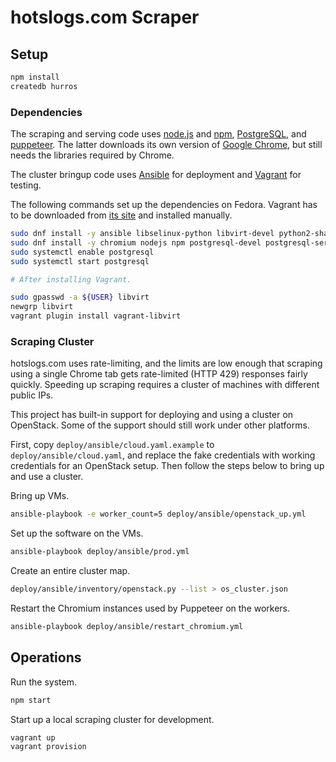 # hotslogs.com Scraper

## Setup

```bash
npm install
createdb hurros
```

### Dependencies

The scraping and serving code uses [node.js](https://nodejs.org/) and
[npm](https://www.npmjs.com/), [PostgreSQL](https://www.postgresql.org/), and
[puppeteer](https://github.com/GoogleChrome/puppeteer). The latter downloads its
own version of [Google Chrome](https://www.google.com/chrome), but still needs
the libraries required by Chrome.

The cluster bringup code uses [Ansible](https://github.com/ansible/ansible) for
deployment and [Vagrant](https://github.com/hashicorp/vagrant) for testing.

The following commands set up the dependencies on Fedora. Vagrant has to be
downloaded from [its site](https://www.vagrantup.com/downloads.html) and
installed manually.

```bash
sudo dnf install -y ansible libselinux-python libvirt-devel python2-shade
sudo dnf install -y chromium nodejs npm postgresql-devel postgresql-server
sudo systemctl enable postgresql
sudo systemctl start postgresql

# After installing Vagrant.

sudo gpasswd -a ${USER} libvirt
newgrp libvirt
vagrant plugin install vagrant-libvirt
```

### Scraping Cluster

hotslogs.com uses rate-limiting, and the limits are low enough that scraping
using a single Chrome tab gets rate-limited (HTTP 429) responses fairly quickly.
Speeding up scraping requires a cluster of machines with different public IPs.

This project has built-in support for deploying and using a cluster on
OpenStack. Some of the support should still work under other platforms.

First, copy `deploy/ansible/cloud.yaml.example` to `deploy/ansible/cloud.yaml`,
and replace the fake credentials with working credentials for an OpenStack
setup. Then follow the steps below to bring up and use a cluster.

Bring up VMs.

```bash
ansible-playbook -e worker_count=5 deploy/ansible/openstack_up.yml
```

Set up the software on the VMs.

```bash
ansible-playbook deploy/ansible/prod.yml
```

Create an entire cluster map.

```bash
deploy/ansible/inventory/openstack.py --list > os_cluster.json
```

Restart the Chromium instances used by Puppeteer on the workers.

```bash
ansible-playbook deploy/ansible/restart_chromium.yml
```

## Operations

Run the system.

```bash
npm start
```

Start up a local scraping cluster for development.

```bash
vagrant up
vagrant provision
```